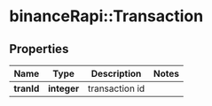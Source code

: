 # binanceRapi::Transaction


## Properties
Name | Type | Description | Notes
------------ | ------------- | ------------- | -------------
**tranId** | **integer** | transaction id | 


